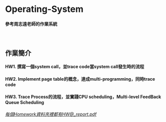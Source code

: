 # Operating-System 
#### 參考周志遠老師的作業系統
　　　
   　　　
      
## 作業簡介
#### HW1. 撰寫一個system call，並trace code當system call發生時的流程
#### HW2. Implement page table的概念，達成multi-programming，同時trace code
#### HW3. Trace Process的流程，並實踐CPU scheduling，Multi-level FeedBack Queue Scheduling
###### 每個Homework資料夾裡都有HW@_report.pdf
